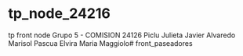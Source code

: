 # tp_node_24216
tp front node
Grupo 5 - COMISION 24126
Piclu Julieta
Javier Alvaredo
Marisol Pascua
Elvira Maria Maggiolo# front_paseadores
